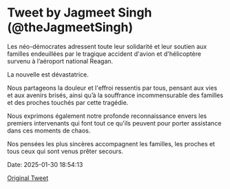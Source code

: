 # Tweet by Jagmeet Singh (@theJagmeetSingh)

Les néo-démocrates adressent toute leur solidarité et leur soutien aux familles endeuillées par le tragique accident d'avion et d'hélicoptère survenu à l’aéroport national Reagan.

La nouvelle est dévastatrice.

Nous partageons la douleur et l'effroi ressentis par tous, pensant aux vies et aux avenirs brisés, ainsi qu’à la souffrance incommensurable des familles et des proches touchés par cette tragédie.

Nous exprimons également notre profonde reconnaissance envers les premiers intervenants qui font tout ce qu'ils peuvent pour porter assistance dans ces moments de chaos.

Nos pensées les plus sincères accompagnent les familles, les proches et tous ceux qui sont venus prêter secours.

Date: 2025-01-30 18:54:13

[Original Tweet](https://x.com/theJagmeetSingh/status/1885038829385507147)
